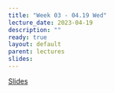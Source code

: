 ```yaml
---
title: "Week 03 - 04.19 Wed"
lecture_date: 2023-04-19
description: ""
ready: true
layout: default
parent: lectures
slides: 
---
```


[Slides]({{page.slides}})

